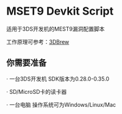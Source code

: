 # MSET9 Devkit Script

适用于3DS开发机的MEST9漏洞配置脚本

工作原理可参考：[3DBrew](https://www.3dbrew.org/wiki/3DS_System_Flaws#Process9)

## 你需要准备

· 一台3DS开发机 SDK版本为0.28.0-0.35.0

· SD/MicroSD卡的读卡器

· 一台电脑 操作系统可为Windows/Linux/Mac